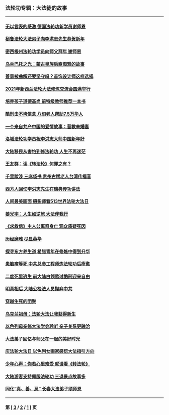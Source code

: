 ### 法轮功专辑：大法徒的故事
---
#### [无以言表的感激 德国法轮功新学员谢师恩](../../pages/nf1147481/n13543790.md?04160430) 
#### [秘鲁法轮大法弟子向李洪志先生恭贺新年](../../pages/nf1147481/n13540182.md?04160430) 
#### [密西根州法轮功学员向师父拜年 谢师恩](../../pages/nf1147481/n13538183.md?04160430) 
#### [乌兰巴托之光：蒙古皇族后裔图雅的故事](../../pages/nf1147481/n13155759.md?04160430) 
#### [善意被曲解还要坚守吗？首饰设计师这样选择](../../pages/nf1147481/n13077575.md?04160430) 
#### [2021年新西兰法轮大法修炼交流会圆满举行](../../pages/nf1147481/n13033149.md?04160430) 
#### [培养孩子道德高尚 前特级教师推荐一本书](../../pages/nf1147481/n12938640.md?04160430) 
#### [酷刑击不垮信念 八旬老人帮助7.5万华人](../../pages/nf1147481/n12880712.md?04160430) 
#### [一个来自共产中国的爱情故事：营救未婚妻](../../pages/nf1147481/n12778386.md?04160430) 
#### [洛城法轮功学员祝李洪志大师中国新年好](../../pages/nf1147481/n12724685.md?04160430) 
#### [大陆移民从害怕到修法轮功 人生不再迷茫](../../pages/nf1147481/n12414325.md?04160430) 
#### [王友群：读《转法轮》何罪之有？](../../pages/nf1147481/n12408647.md?04160430) 
#### [千里跋涉 三麻袋书 贵州古稀老人台湾传福音](../../pages/nf1147481/n12198750.md?04160430) 
#### [西方人回忆李洪志先生在瑞典传功讲法](../../pages/nf1147481/n12099607.md?04160430) 
#### [人间最美画面 摄影师看513世界法轮大法日](../../pages/nf1147481/n12094118.md?04160430) 
#### [姜光宇：人生如逆旅 大法伴我行](../../pages/nf1147481/n12088664.md?04160430) 
#### [《求救信》主人公离奇身亡 观众质疑死因](../../pages/nf1147481/n11845215.md?04160430) 
#### [历经磨难 尽显英华](../../pages/nf1147481/n11723297.md?04160430) 
#### [探寻东方养生道 希腊青年在修炼中得到升华](../../pages/nf1147481/n11494502.md?04160430) 
#### [患脑瘤等死 中共总参工程师炼法轮功后痊愈](../../pages/nf1147481/n11466682.md?04160430) 
#### [二度死里逃生 前大陆白领熬过酷刑迎来自由](../../pages/nf1147481/n11368594.md?04160430) 
#### [明真相后 大陆公检法人员抛弃中共](../../pages/nf1147481/n11358618.md?04160430) 
#### [穿越生死的团聚](../../pages/nf1147481/n11258922.md?04160430) 
#### [乌克兰祖母：法轮大法让我获得新生](../../pages/nf1147481/n11269457.md?04160430) 
#### [以色列母亲修大法学会聆听 亲子关系更融洽](../../pages/nf1147481/n11268195.md?04160430) 
#### [大法弟子回忆与师父在一起的美好时光](../../pages/nf1147481/n11267759.md?04160430) 
#### [庆法轮大法日 以色列女画家感悟大法指引方向](../../pages/nf1147481/n11267735.md?04160430) 
#### [少年心声：你若心里难受 就请看《转法轮》](../../pages/nf1147481/n11267496.md?04160430) 
#### [大陆游客支持佩服法轮功 三退景点故事多](../../pages/nf1147481/n11267378.md?04160430) 
#### [同化“真、善、忍” 长春大法弟子颂师恩](../../pages/nf1147481/n11266497.md?04160430) 

---
#### 第 [ [3](./3.md?04160430) / [2](./2.md?04160430) / [1](./1.md?04160430) ] 页
